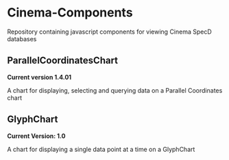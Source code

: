 # Cinema-Components

Repository containing javascript components for viewing Cinema SpecD databases

## ParallelCoordinatesChart

**Current version 1.4.01**

A chart for displaying, selecting and querying data on a Parallel Coordinates chart

## GlyphChart

**Current Version: 1.0**

A chart for displaying a single data point at a time on a GlyphChart